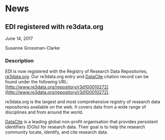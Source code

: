 # News 

## EDI registered with re3data.org

June 14, 2017

Susanne Grossman-Clarke

### Description

EDI is now registered with the Registry of Research Data Repositories, [re3data.org](https://www.re3data.org/). Our re3data.org entry and [DataCite](https://datacite.org/index.html) citation record can be found under the following URL: [http://www.re3data.org/repository/r3d100010272](http://www.re3data.org/repository/r3d100010272).

re3data.org is the largest and most comprehensive registry of research data repositories available on the web. It covers data from a wide range of disciplines and from around the world.

[DataCite](https://datacite.org/index.html) is a leading global non-profit organisation that provides persistent identifiers (DOIs) for research data. Their goal is to help the research community locate, identify, and cite research data.

<!-- News -->

